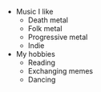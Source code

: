 * Music I like
  * Death metal
  * Folk metal
  * Progressive metal
  * Indie
* My hobbies
  * Reading
  * Exchanging memes
  * Dancing
